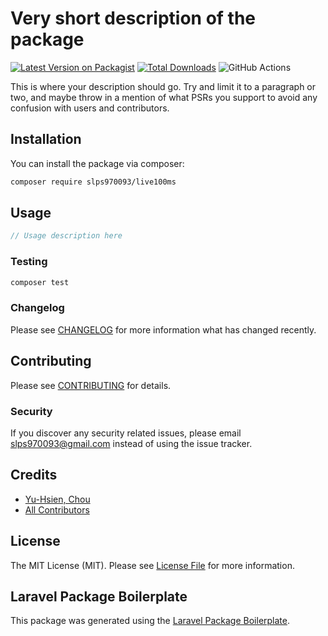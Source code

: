 # Very short description of the package

[![Latest Version on Packagist](https://img.shields.io/packagist/v/slps970093/live100ms.svg?style=flat-square)](https://packagist.org/packages/slps970093/live100ms)
[![Total Downloads](https://img.shields.io/packagist/dt/slps970093/live100ms.svg?style=flat-square)](https://packagist.org/packages/slps970093/live100ms)
![GitHub Actions](https://github.com/slps970093/live100ms/actions/workflows/main.yml/badge.svg)

This is where your description should go. Try and limit it to a paragraph or two, and maybe throw in a mention of what PSRs you support to avoid any confusion with users and contributors.

## Installation

You can install the package via composer:

```bash
composer require slps970093/live100ms
```

## Usage

```php
// Usage description here
```

### Testing

```bash
composer test
```

### Changelog

Please see [CHANGELOG](CHANGELOG.md) for more information what has changed recently.

## Contributing

Please see [CONTRIBUTING](CONTRIBUTING.md) for details.

### Security

If you discover any security related issues, please email slps970093@gmail.com instead of using the issue tracker.

## Credits

-   [Yu-Hsien, Chou](https://github.com/slps970093)
-   [All Contributors](../../contributors)

## License

The MIT License (MIT). Please see [License File](LICENSE.md) for more information.

## Laravel Package Boilerplate

This package was generated using the [Laravel Package Boilerplate](https://laravelpackageboilerplate.com).
